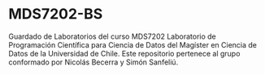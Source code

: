 # MDS7202-BS
Guardado de Laboratorios del curso MDS7202 Laboratorio de Programación Científica para Ciencia de Datos del Magíster en Ciencia de Datos de la Universidad de Chile. Este repositorio pertenece al grupo conformado por Nicolás Becerra y Simón Sanfeliú.
